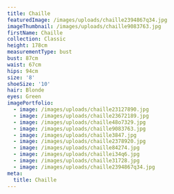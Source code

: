 ```yaml
---
title: Chaille
featuredImage: /images/uploads/chaille2394867q34.jpg
imageThumbnail: /images/uploads/chaille9083763.jpg
firstName: Chaille
collection: Classic
height: 178cm
measurementType: bust
bust: 87cm
waist: 67cm
hips: 94cm
size: '8'
shoeSize: '10'
hair: Blonde
eyes: Green
imagePortfolio:
  - image: /images/uploads/chaille23127890.jpg
  - image: /images/uploads/chaille23672189.jpg
  - image: /images/uploads/chaille48o7329.jpg
  - image: /images/uploads/chaille9083763.jpg
  - image: /images/uploads/chaille3847.jpg
  - image: /images/uploads/chaille2378920.jpg
  - image: /images/uploads/chaille84274.jpg
  - image: /images/uploads/chaillei34q6.jpg
  - image: /images/uploads/chaille31728.jpg
  - image: /images/uploads/chaille2394867q34.jpg
meta:
  title: Chaille
---
```


